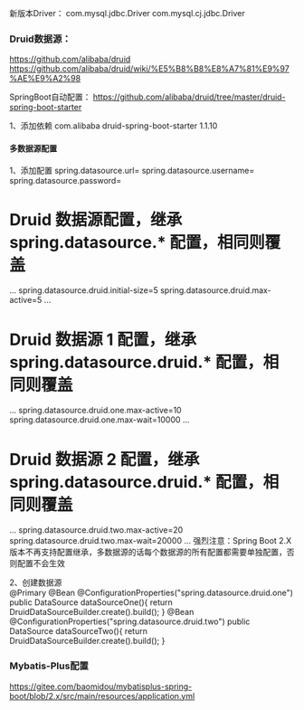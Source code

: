 

新版本Driver：
com.mysql.jdbc.Driver
com.mysql.cj.jdbc.Driver

### Druid数据源：
https://github.com/alibaba/druid
https://github.com/alibaba/druid/wiki/%E5%B8%B8%E8%A7%81%E9%97%AE%E9%A2%98

SpringBoot自动配置：
https://github.com/alibaba/druid/tree/master/druid-spring-boot-starter

1、添加依赖
<dependency>
   <groupId>com.alibaba</groupId>
   <artifactId>druid-spring-boot-starter</artifactId>
   <version>1.1.10</version>
</dependency>

#### 多数据源配置

1、添加配置
spring.datasource.url=
spring.datasource.username=
spring.datasource.password=

# Druid 数据源配置，继承spring.datasource.* 配置，相同则覆盖
...
spring.datasource.druid.initial-size=5
spring.datasource.druid.max-active=5
...

# Druid 数据源 1 配置，继承spring.datasource.druid.* 配置，相同则覆盖
...
spring.datasource.druid.one.max-active=10
spring.datasource.druid.one.max-wait=10000
...

# Druid 数据源 2 配置，继承spring.datasource.druid.* 配置，相同则覆盖
...
spring.datasource.druid.two.max-active=20
spring.datasource.druid.two.max-wait=20000
...
强烈注意：Spring Boot 2.X 版本不再支持配置继承，多数据源的话每个数据源的所有配置都需要单独配置，否则配置不会生效

2、创建数据源  
@Primary
@Bean
@ConfigurationProperties("spring.datasource.druid.one")
public DataSource dataSourceOne(){
    return DruidDataSourceBuilder.create().build();
}
@Bean
@ConfigurationProperties("spring.datasource.druid.two")
public DataSource dataSourceTwo(){
    return DruidDataSourceBuilder.create().build();
}


### Mybatis-Plus配置
https://gitee.com/baomidou/mybatisplus-spring-boot/blob/2.x/src/main/resources/application.yml

